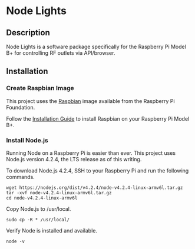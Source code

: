 # Node Lights

## Description
Node Lights is a software package specifically for the Raspberry Pi Model B+ for controlling RF outlets via API/browser.

## Installation
### Create Raspbian Image
This project uses the [Raspbian](https://www.raspberrypi.org/downloads/raspbian/) image available from the Raspberry Pi Foundation.

Follow the [Installation Guide](https://www.raspberrypi.org/documentation/installation/installing-images/README.md) to install Raspbian on your Raspberry Pi Model B+.


### Install Node.js
Running Node on a Raspberry Pi is easier than ever. This project uses Node.js version 4.2.4, the LTS release as of this writing.

To download Node.js 4.2.4, SSH to your Raspberry Pi and run the following commands.

```
wget https://nodejs.org/dist/v4.2.4/node-v4.2.4-linux-armv6l.tar.gz
tar -xvf node-v4.2.4-linux-armv6l.tar.gz
cd node-v4.2.4-linux-armv6l
```

Copy Node.js to /usr/local.

```
sudo cp -R * /usr/local/
```

Verify Node is installed and available.

```
node -v
```
